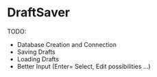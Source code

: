 # DraftSaver

TODO:


- Database Creation and Connection
- Saving Drafts
- Loading Drafts
- Better Input (Enter= Select, Edit possibilities ...)
